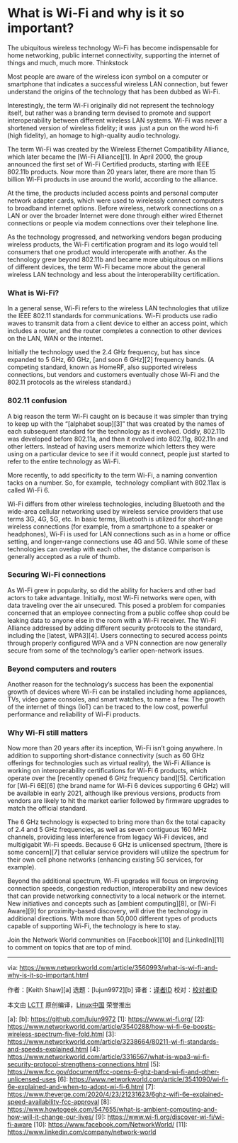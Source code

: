 [#]: collector: (lujun9972)
[#]: translator: ( )
[#]: reviewer: ( )
[#]: publisher: ( )
[#]: url: ( )
[#]: subject: (What is Wi-Fi and why is it so important?)
[#]: via: (https://www.networkworld.com/article/3560993/what-is-wi-fi-and-why-is-it-so-important.html)
[#]: author: (Keith Shaw )

What is Wi-Fi and why is it so important?
======
The ubiquitous wireless technology Wi-Fi has become indispensable for home networking, public internet connectivity, supporting the internet of things and much, much more.
Thinkstock

Most people are aware of the wireless icon symbol on a computer or smartphone that indicates a successful wireless LAN connection, but fewer understand the origins of the technology that has been dubbed as Wi-Fi.

Interestingly, the term Wi-Fi originally did not represent the technology itself, but rather was a branding term devised to promote and support interoperability between different wireless LAN systems. Wi-Fi was never a shortened version of wireless fidelity; it was  just a pun on the word hi-fi (high fidelity), an homage to high-quality audio technology.

The term Wi-Fi was created by the Wireless Ethernet Compatibility Alliance, which later became the [Wi-Fi Alliance][1]. In April 2000, the group announced the first set of Wi-Fi Certified products, starting with IEEE 802.11b products. Now more than 20 years later, there are more than 15 billion Wi-Fi products in use around the world, according to the alliance.

At the time, the products included access points and personal computer network adapter cards, which were used to wirelessly connect computers to broadband internet options. Before wireless, network connections on a LAN or over the broader Internet were done through either wired Ethernet connections or people via modem connections over their telephone line.

As the technology progressed, and networking vendors began producing wireless products, the Wi-Fi certification program and its logo would tell consumers that one product would interoperate with another. As the technology grew beyond 802.11b and became more ubiquitous on millions of different devices, the term Wi-Fi became more about the general wireless LAN technology and less about the interoperability certification.

### What is Wi-Fi?

In a general sense, Wi-Fi refers to the wireless LAN technologies that utilize the IEEE 802.11 standards for communications. Wi-Fi products use radio waves to transmit data from a client device to either an access point, which includes a router, and the router completes a connection to other devices on the LAN, WAN or the internet.

Initially the technology used the 2.4 GHz frequency, but has since expanded to 5 GHz, 60 GHz, [and soon 6 GHz][2] frequency bands. (A competing standard, known as HomeRF, also supported wireless connections, but vendors and customers eventually chose Wi-Fi and the 802.11 protocols as the wireless standard.)

### 802.11 confusion

A big reason the term Wi-Fi caught on is because it was simpler than trying to keep up with the “[alphabet soup][3]” that was created by the names of each subsequent standard for the technology as it evolved. Oddly, 802.11b was developed before 802.11a, and then it evolved into 802.11g, 802.11n and other letters. Instead of having users memorize which letters they were using on a particular device to see if it would connect, people just started to refer to the entire technology as Wi-Fi.

More recently, to add specificity to the term Wi-Fi, a naming convention tacks on a number. So, for example,  technology compliant with 802.11ax is called Wi-Fi 6.

Wi-Fi differs from other wireless technologies, including Bluetooth and the wide-area cellular networking used by wireless service providers that use terms 3G, 4G, 5G, etc. In basic terms, Bluetooth is utilized for short-range wireless connections (for example, from a smartphone to a speaker or headphones), Wi-Fi is used for LAN connections such as in a home or office setting, and longer-range connections use 4G and 5G. While some of these technologies can overlap with each other, the distance comparison is generally accepted as a rule of thumb.

### Securing Wi-Fi connections

As Wi-Fi grew in popularity, so did the ability for hackers and other bad actors to take advantage. Initially, most Wi-Fi networks were open, with data traveling over the air unsecured. This posed a problem for companies concerned that an employee connecting from a public coffee shop could be leaking data to anyone else in the room with a Wi-Fi receiver. The Wi-Fi Alliance addressed by adding different security protocols to the standard, including the [latest, WPA3][4]. Users connecting to secured access points through properly configured WPA and a VPN connection are now generally secure from some of the technology’s earlier open-network issues.

### Beyond computers and routers

Another reason for the technology’s success has been the exponential growth of devices where Wi-Fi can be installed including home appliances, TVs, video game consoles, and smart watches, to name a few. The growth of the internet of things (IoT) can be traced to the low cost, powerful performance and reliability of Wi-Fi products.

### Why Wi-Fi still matters

Now more than 20 years after its inception, Wi-Fi isn’t going anywhere. In addition to supporting short-distance connectivity (such as 60 GHz offerings for technologies such as virtual reality), the Wi-Fi Alliance is working on interoperability certifications for Wi-Fi 6 products, which operate over the [recently opened 6 GHz frequency band][5]. Certification for [Wi-Fi 6E][6] (the brand name for Wi-Fi 6 devices supporting 6 GHz) will be available in early 2021, although like previous versions, products from vendors are likely to hit the market earlier followed by firmware upgrades to match the official standard.

The 6 GHz technology is expected to bring more than 6x the total capacity of 2.4 and 5 GHz frequencies, as well as seven contiguous 160 MHz channels, providing less interference from legacy Wi-Fi devices, and multigigabit Wi-Fi speeds. Because 6 GHz is unlicensed spectrum, [there is some concern][7] that cellular service providers will utilize the spectrum for their own cell phone networks (enhancing existing 5G services, for example).

Beyond the additional spectrum, Wi-Fi upgrades will focus on improving connection speeds, congestion reduction, interoperability and new devices that can provide networking connectivity to a local network or the internet. New initiatives and concepts such as [ambient computing][8], or [Wi-Fi Aware][9] for proximity-based discovery, will drive the technology in additional directions. With more than 50,000 different types of products capable of supporting Wi-Fi, the technology is here to stay.

Join the Network World communities on [Facebook][10] and [LinkedIn][11] to comment on topics that are top of mind.

--------------------------------------------------------------------------------

via: https://www.networkworld.com/article/3560993/what-is-wi-fi-and-why-is-it-so-important.html

作者：[Keith Shaw][a]
选题：[lujun9972][b]
译者：[译者ID](https://github.com/译者ID)
校对：[校对者ID](https://github.com/校对者ID)

本文由 [LCTT](https://github.com/LCTT/TranslateProject) 原创编译，[Linux中国](https://linux.cn/) 荣誉推出

[a]: 
[b]: https://github.com/lujun9972
[1]: https://www.wi-fi.org/
[2]: https://www.networkworld.com/article/3540288/how-wi-fi-6e-boosts-wireless-spectrum-five-fold.html
[3]: https://www.networkworld.com/article/3238664/80211-wi-fi-standards-and-speeds-explained.html
[4]: https://www.networkworld.com/article/3316567/what-is-wpa3-wi-fi-security-protocol-strengthens-connections.html
[5]: https://www.fcc.gov/document/fcc-opens-6-ghz-band-wi-fi-and-other-unlicensed-uses
[6]: https://www.networkworld.com/article/3541090/wi-fi-6e-explained-and-when-to-adopt-wi-fi-6.html
[7]: https://www.theverge.com/2020/4/23/21231623/6ghz-wifi-6e-explained-speed-availability-fcc-approval
[8]: https://www.howtogeek.com/547655/what-is-ambient-computing-and-how-will-it-change-our-lives/
[9]: https://www.wi-fi.org/discover-wi-fi/wi-fi-aware
[10]: https://www.facebook.com/NetworkWorld/
[11]: https://www.linkedin.com/company/network-world
